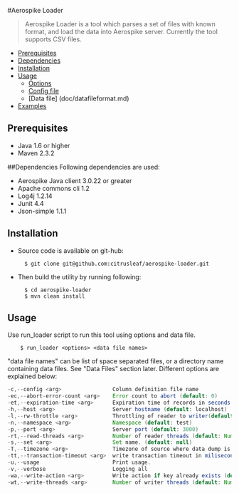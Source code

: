 #Aerospike Loader
> Aerospike Loader is a tool which parses a set of files with known format, and load the data into Aerospike server. Currently the tool supports CSV files.

- [Prerequisites](#Prerequisites)
- [Dependencies](#Dependencies)
- [Installation](#Installation)
- [Usage](#Usage)
    - [Options](doc/options.md)
    - [Config file](doc/configformatt.md)
    - [Data file] (doc/datafileformat.md)
- [Examples](doc/examples.md)


<a name="Prerequisites"></a>
## Prerequisites
* Java 1.6 or higher
* Maven 2.3.2

<a name="Dependencies"></a>
##Dependencies
Following dependencies are used:
* Aerospike Java client 3.0.22 or greater
* Apache commons cli 1.2
* Log4j 1.2.14
* Junit 4.4
* Json-simple 1.1.1

<a name="Installation"></a>
## Installation
* Source code is available on git-hub:

        $ git clone git@github.com:citrusleaf/aerospike-loader.git

* Then build the utility by running following:

        $ cd aerospike-loader
        $ mvn clean install

<a name="Usage"></a>
## Usage
Use run_loader script to run this tool using options and data file.  
    
        $ run_loader <options> <data file names>
"data file names" can be list of space separated files, or a directory name containing data files. See "Data Files" section later.
Different options are explained below:

``` java
-c,--config <arg>                Column definition file name
-ec,--abort-error-count <arg>    Error count to abort (default: 0)
-et,--expiration-time <arg>      Expiration time of records in seconds (default: never expire)
-h,--host <arg>                  Server hostname (default: localhost)
-l,--rw-throttle <arg>           Throttling of reader to writer(default: 10k)
-n,--namespace <arg>             Namespace (default: test)
-p,--port <arg>                  Server port (default: 3000)
-rt,--read-threads <arg>         Number of reader threads (default: Number of cores * 1)
-s,--set <arg>                   Set name. (default: null)
-T,--timezone <arg>              Timezone of source where data dump is taken (default: local timezone)
-tt,--transaction-timeout <arg>  write transaction timeout in miliseconds(default: No timeout)
-u,--usage                       Print usage.
-v,--verbose                     Logging all
-wa,--write-action <arg>         Write action if key already exists (default: update)
-wt,--write-threads <arg>        Number of writer threads (default: Number of cores * 5)

```

